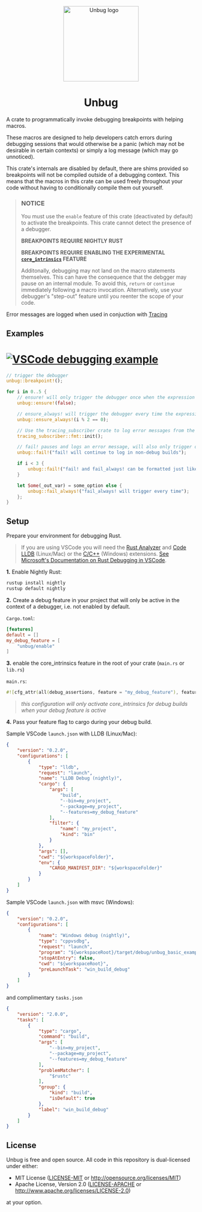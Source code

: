 <p align="center">
    <a href="https://docs.rs/unbug">
        <img src="assets/unbug.svg" width="200" alt="Unbug logo"/>
    </a>
</p>
<h1 align="center">Unbug</h1>

A crate to programmatically invoke debugging breakpoints with helping macros.

These macros are designed to help developers catch errors during debugging sessions that would otherwise be a panic (which may not be desirable in certain contexts) or simply a log message (which may go unnoticed).

This crate's internals are disabled by default, there are shims provided so breakpoints will not be compiled outside of a debugging context. This means that the macros in this crate can be used freely throughout your code without having to conditionally compile them out yourself.

> ### NOTICE
>
> You must use the `enable` feature of this crate (deactivated by default) to activate the breakpoints. This crate cannot detect the presence of a debugger.
>
> __BREAKPOINTS REQUIRE NIGHTLY RUST__
>
> __BREAKPOINTS REQUIRE ENABLING THE EXPERIMENTAL [`core_intrinsics`](https://doc.rust-lang.org/core/intrinsics/fn.breakpoint.html) FEATURE__
>
> Additonally, debugging may not land on the macro statements themselves. This can have the consequence that the debgger may pause on an internal module. To avoid this, `return` or `continue` immediately following a macro invocation. Alternatively, use your debugger's "step-out" feature until you reenter the scope of your code.

Error messages are logged when used in conjuction with [Tracing](https://github.com/tokio-rs/tracing)

## Examples

# [![VSCode debugging example](https://raw.githubusercontent.com/greymattergames/unbug/master/assets/debug.png)](https://github.com/greymattergames/unbug/blob/master/examples/basic/src/main.rs)

```rust
// trigger the debugger
unbug::breakpoint!();

for i in 0..5 {
    // ensure! will only trigger the debugger once when the expression argument is false
    unbug::ensure!(false);

    // ensure_always! will trigger the debugger every time the expression argument is false
    unbug::ensure_always!(i % 2 == 0);

    // Use the tracing_subscriber crate to log error messages from the fail! and fail_always! macros.
    tracing_subscriber::fmt::init();

    // fail! pauses and logs an error message, will also only trigger once
    unbug::fail!("fail! will continue to log in non-debug builds");

    if i < 3 {
        unbug::fail!("fail! and fail_always! can be formatted just like error! from the Tracing crate {}", i);
    }

    let Some(_out_var) = some_option else {
        unbug::fail_always!("fail_always! will trigger every time");
    };
}

```

## Setup

Prepare your environment for debugging Rust.
> If you are using VSCode you will need the [Rust Analyzer](https://marketplace.visualstudio.com/items?itemName=rust-lang.rust-analyzer) and [Code LLDB](https://marketplace.visualstudio.com/items?itemName=vadimcn.vscode-lldb)  (Linux/Mac) or the [C/C++](https://marketplace.visualstudio.com/items?itemName=ms-vscode.cpptools) (Windows) extensions. [See Microsoft's Documentation on Rust Debugging in VSCode](https://code.visualstudio.com/docs/languages/rust#_debugging).

__1.__ Enable Nightly Rust:
```bash
rustup install nightly
rustup default nightly
```

__2.__ Create a debug feature in your project that will only be active in the context of a debugger, i.e. not enabled by default.

`Cargo.toml`:
```toml
[features]
default = []
my_debug_feature = [
    "unbug/enable"
]
```

__3.__ enable the core_intrinsics feature in the root of your crate (`main.rs` or `lib.rs`)

`main.rs`:
```rust
#![cfg_attr(all(debug_assertions, feature = "my_debug_feature"), feature(core_intrinsics))]
```
> *this configuration will only activate core_intrinsics for debug builds when your debug feature is active*

__4.__ Pass your feature flag to cargo during your debug build.

Sample VSCode `launch.json` with LLDB (Linux/Mac):
```json
{
    "version": "0.2.0",
    "configurations": [
        {
            "type": "lldb",
            "request": "launch",
            "name": "LLDB Debug (nightly)",
            "cargo": {
                "args": [
                    "build",
                    "--bin=my_project",
                    "--package=my_project",
                    "--features=my_debug_feature"
                ],
                "filter": {
                    "name": "my_project",
                    "kind": "bin"
                }
            },
            "args": [],
            "cwd": "${workspaceFolder}",
            "env": {
                "CARGO_MANIFEST_DIR": "${workspaceFolder}"
            }
        }
    ]
}
```

Sample VSCode `launch.json` with msvc (Windows):
```json
{
    "version": "0.2.0",
    "configurations": [
		{
            "name": "Windows debug (nightly)",
            "type": "cppvsdbg",
            "request": "launch",
            "program": "${workspaceRoot}/target/debug/unbug_basic_example.exe",
            "stopAtEntry": false,
            "cwd": "${workspaceRoot}",
            "preLaunchTask": "win_build_debug"
        }
    ]
}
```

and complimentary `tasks.json`
```json
{
	"version": "2.0.0",
	"tasks": [
		{
			"type": "cargo",
			"command": "build",
			"args": [
				"--bin=my_project",
				"--package=my_project",
				"--features=my_debug_feature"
			],
			"problemMatcher": [
				"$rustc"
			],
			"group": {
				"kind": "build",
				"isDefault": true
			},
			"label": "win_build_debug"
		}
	]
}
```


## License

Unbug is free and open source. All code in this repository is dual-licensed under either:

- MIT License ([LICENSE-MIT](/LICENSE-MIT) or <http://opensource.org/licenses/MIT>)
- Apache License, Version 2.0 ([LICENSE-APACHE](/LICENSE-APACHE) or <http://www.apache.org/licenses/LICENSE-2.0>)

at your option.
